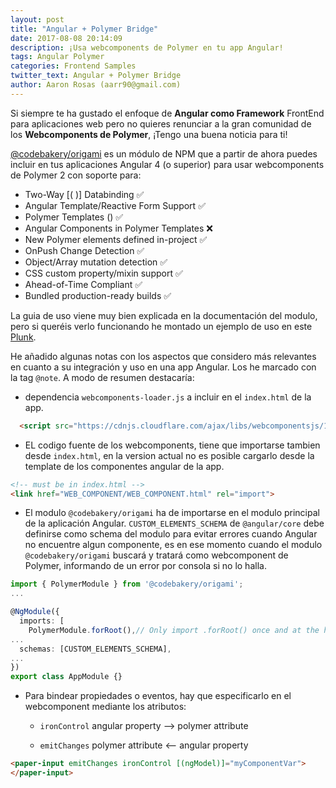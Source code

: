 ```yaml
---
layout: post
title: "Angular + Polymer Bridge"
date: 2017-08-08 20:14:09
description: ¡Usa webcomponents de Polymer en tu app Angular!
tags: Angular Polymer
categories: Frontend Samples
twitter_text: Angular + Polymer Bridge
author: Aaron Rosas (aarr90@gmail.com)
---
```


Si siempre te ha gustado el enfoque de **Angular como Framework** FrontEnd para aplicaciones web pero no quieres renunciar
a la gran comunidad de los **Webcomponents de Polymer**, ¡Tengo una buena noticia para ti!

[@codebakery/origami](https://www.npmjs.com/package/@codebakery/origami) es un módulo de NPM que a partir de ahora puedes
 incluir en tus aplicaciones Angular 4 (o superior) para usar webcomponents de Polymer 2 con soporte para:
- Two-Way [( )] Databinding ✅
- Angular Template/Reactive Form Support ✅
- Polymer Templates (<iron-list>) ✅
- Angular Components in Polymer Templates ❌
- New Polymer elements defined in-project ✅
- OnPush Change Detection ✅
- Object/Array mutation detection ✅
- CSS custom property/mixin support ✅
- Ahead-of-Time Compliant ✅
- Bundled production-ready builds ✅

La guia de uso viene muy bien explicada en la documentación del modulo, pero si queréis verlo funcionando
he montado un ejemplo de uso en este [Plunk](https://plnkr.co/edit/Jb0b8lGjNpd5m1p8bIhM?p=preview).

He añadido algunas notas con los aspectos que considero más relevantes en cuanto a su integración y uso en una app Angular.
Los he marcado con la tag ```@note```. A modo de resumen destacaría:

- dependencia ```webcomponents-loader.js``` a incluir en el ```index.html``` de la app.
```html
  <script src="https://cdnjs.cloudflare.com/ajax/libs/webcomponentsjs/1.0.6/webcomponents-loader.js"></script>
```
- EL codigo fuente de los webcomponents, tiene que importarse tambien desde ```index.html```,
en la version actual no es posible cargarlo desde la template de los componentes angular de la app.
```html
<!-- must be in index.html -->
<link href="WEB_COMPONENT/WEB_COMPONENT.html" rel="import">
```
- El modulo ```@codebakery/origami``` ha de importarse en el modulo principal de la aplicación Angular.
```CUSTOM_ELEMENTS_SCHEMA``` de ```@angular/core``` debe definirse como schema del modulo para evitar errores cuando
Angular no encuentre algun componente, es en ese momento cuando el modulo ```@codebakery/origami``` buscará y tratará como webcomponent de Polymer,
informando de un error por consola si no lo halla.
```typescript
import { PolymerModule } from '@codebakery/origami';
...

@NgModule({
  imports: [
    PolymerModule.forRoot(),// Only import .forRoot() once and at the highest level
...
  schemas: [CUSTOM_ELEMENTS_SCHEMA],
...
})
export class AppModule {}
```
- Para bindear propiedades o eventos, hay que especificarlo en el webcomponent mediante los atributos:
    - ```ironControl``` angular property --> polymer attribute

    - ```emitChanges```  polymer attribute <-- angular property
```html
<paper-input emitChanges ironControl [(ngModel)]="myComponentVar">
</paper-input>
```